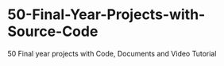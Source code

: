 # 50-Final-Year-Projects-with-Source-Code
50 Final year projects with Code, Documents and Video Tutorial



